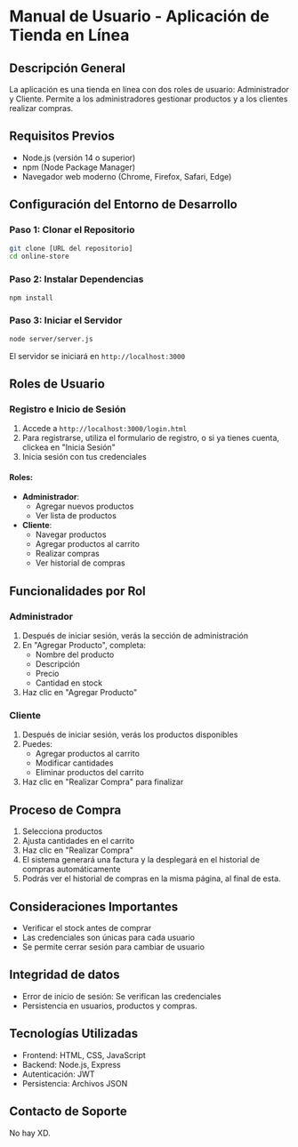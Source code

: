 # Manual de Usuario - Aplicación de Tienda en Línea

## Descripción General
La aplicación es una tienda en línea con dos roles de usuario: Administrador y Cliente. Permite a los administradores gestionar productos y a los clientes realizar compras.

## Requisitos Previos
- Node.js (versión 14 o superior)
- npm (Node Package Manager)
- Navegador web moderno (Chrome, Firefox, Safari, Edge)

## Configuración del Entorno de Desarrollo

### Paso 1: Clonar el Repositorio
```bash
git clone [URL del repositorio]
cd online-store
```

### Paso 2: Instalar Dependencias
```bash
npm install
```

### Paso 3: Iniciar el Servidor
```bash
node server/server.js
```
El servidor se iniciará en `http://localhost:3000`

## Roles de Usuario

### Registro e Inicio de Sesión
1. Accede a `http://localhost:3000/login.html`
2. Para registrarse, utiliza el formulario de registro, o si ya tienes cuenta, clickea en "Inicia Sesión"
3. Inicia sesión con tus credenciales

#### Roles:
- **Administrador**:
  - Agregar nuevos productos
  - Ver lista de productos
- **Cliente**:
  - Navegar productos
  - Agregar productos al carrito
  - Realizar compras
  - Ver historial de compras

## Funcionalidades por Rol

### Administrador
1. Después de iniciar sesión, verás la sección de administración
2. En "Agregar Producto", completa:
   - Nombre del producto
   - Descripción
   - Precio
   - Cantidad en stock
3. Haz clic en "Agregar Producto"

### Cliente
1. Después de iniciar sesión, verás los productos disponibles
2. Puedes:
   - Agregar productos al carrito
   - Modificar cantidades
   - Eliminar productos del carrito
3. Haz clic en "Realizar Compra" para finalizar

## Proceso de Compra
1. Selecciona productos
2. Ajusta cantidades en el carrito
3. Haz clic en "Realizar Compra"
4. El sistema generará una factura y la desplegará en el historial de compras automáticamente
5. Podrás ver el historial de compras en la misma página, al final de esta.

## Consideraciones Importantes
- Verificar el stock antes de comprar
- Las credenciales son únicas para cada usuario
- Se permite cerrar sesión para cambiar de usuario

## Integridad de datos
- Error de inicio de sesión: Se verifican las credenciales
- Persistencia en usuarios, productos y compras.

## Tecnologías Utilizadas
- Frontend: HTML, CSS, JavaScript
- Backend: Node.js, Express
- Autenticación: JWT
- Persistencia: Archivos JSON

## Contacto de Soporte
No hay XD.
